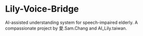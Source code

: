 # Lily-Voice-Bridge
AI-assisted understanding system for speech-impaired elderly. A compassionate project by 愛.Sam.Chang and AI_Lily.taiwan.
